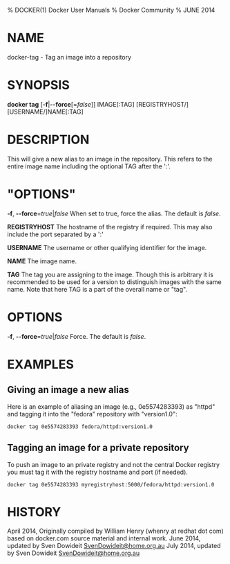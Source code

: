 % DOCKER(1) Docker User Manuals
% Docker Community
% JUNE 2014
# NAME
docker-tag - Tag an image into a repository

# SYNOPSIS
**docker tag**
[**-f**|**--force**[=*false*]]
 IMAGE[:TAG] [REGISTRYHOST/][USERNAME/]NAME[:TAG]

# DESCRIPTION
This will give a new alias to an image in the repository. This refers to the
entire image name including the optional TAG after the ':'. 

# "OPTIONS"
**-f**, **--force**=*true*|*false*
   When set to true, force the alias. The default is *false*.

**REGISTRYHOST**
   The hostname of the registry if required. This may also include the port
separated by a ':'

**USERNAME**
   The username or other qualifying identifier for the image.

**NAME**
   The image name.

**TAG**
   The tag you are assigning to the image.  Though this is arbitrary it is
recommended to be used for a version to distinguish images with the same name.
Note that here TAG is a part of the overall name or "tag".

# OPTIONS
**-f**, **--force**=*true*|*false*
   Force. The default is *false*.

# EXAMPLES

## Giving an image a new alias

Here is an example of aliasing an image (e.g., 0e5574283393) as "httpd" and 
tagging it into the "fedora" repository with "version1.0":

    docker tag 0e5574283393 fedora/httpd:version1.0

## Tagging an image for a private repository

To push an image to an private registry and not the central Docker
registry you must tag it with the registry hostname and port (if needed).

    docker tag 0e5574283393 myregistryhost:5000/fedora/httpd:version1.0

# HISTORY
April 2014, Originally compiled by William Henry (whenry at redhat dot com)
based on docker.com source material and internal work.
June 2014, updated by Sven Dowideit <SvenDowideit@home.org.au>
July 2014, updated by Sven Dowideit <SvenDowideit@home.org.au>
